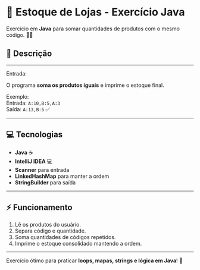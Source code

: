 # 🛒 Estoque de Lojas - Exercício Java

Exercício em **Java** para somar quantidades de produtos com o mesmo código. 🧑‍💻

## 🔹 Descrição

---

Entrada:  

O programa **soma os produtos iguais** e imprime o estoque final.  

Exemplo:  
Entrada: `A:10,B:5,A:3`  
Saída: `A:13,B:5` ✅

---

## 💻 Tecnologias

- **Java** ☕  
- **IntelliJ IDEA** 💻  
- **Scanner** para entrada  
- **LinkedHashMap** para manter a ordem  
- **StringBuilder** para saída  

---

## ⚡ Funcionamento

1. Lê os produtos do usuário.  
2. Separa código e quantidade.  
3. Soma quantidades de códigos repetidos.  
4. Imprime o estoque consolidado mantendo a ordem.  

---

Exercício ótimo para praticar **loops, mapas, strings e lógica em Java**! 🚀

